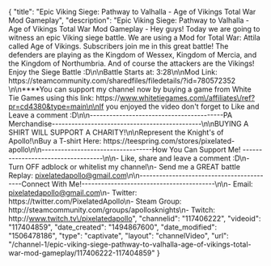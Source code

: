 {
    "title": "Epic Viking Siege: Pathway to Valhalla - Age of Vikings Total War Mod Gameplay",
    "description": "Epic Viking Siege: Pathway to Valhalla - Age of Vikings Total War Mod Gameplay - Hey guys! Today we are going to witness an epic Viking siege battle.  We are using a Mod for Total War: Attila called Age of Vikings.  Subscribers join me in this great battle!  The defenders are playing as the Kingdom of Wessex, Kingdom of Mercia, and the Kingdom of Northumbria.  And of course the attackers are the Vikings!  Enjoy the Siege Battle :D\n\nBattle Starts at: 3:28\n\nMod Link: https:\/\/steamcommunity.com\/sharedfiles\/filedetails\/?id=780572352 \n\n****You can support my channel now by buying a game from White Tie Games using this link: https:\/\/www.whitetiegames.com\/affiliates\/ref?pr=cd4380&type=main\n\nIf you enjoyed the video don't forget to Like and Leave a comment :D\n\n-----------------------------------------PA Merchandise----------------------------------------------\n\nBUYING A SHIRT WILL SUPPORT A CHARITY!\n\nRepresent the Knight's of Apollo!\nBuy a T-shirt Here: https:\/\/teespring.com\/stores\/pixelated-apollo\n\n----------------------------------How You Can Support Me! -----------------------------------\n\n- Like, share and leave a comment :D\n- Turn OFF adblock or whitelist my channel\n- Send me a GREAT battle Replay: pixelatedapollo@gmail.com\n\n------------------------------------------Connect With Me!-----------------------------------------\n\n- Email: pixelatedapollo@gmail.com\n- Twitter: https:\/\/twitter.com\/PixelatedApollo\n- Steam Group:  http:\/\/steamcommunity.com\/groups\/apollosknights\n- Twitch: http:\/\/www.twitch.tv\/pixelatedapollo",
    "channelid": "117406222",
    "videoid": "117404859",
    "date_created": "1494867600",
    "date_modified": "1506478186",
    "type": "captivate",
    "layout": "channelVideo",
    "url": "\/channel-1\/epic-viking-siege-pathway-to-valhalla-age-of-vikings-total-war-mod-gameplay\/117406222-117404859"
}
